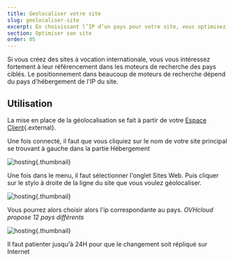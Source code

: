 ```yaml
---
title: Geolocaliser votre site
slug: geolocaliser-site
excerpt: En choisissant l’IP d’un pays pour votre site, vous optimisez votre referencement dans les moteurs de recherche locaux.
section: Optimiser son site
order: 05
---
```


Si vous créez des sites à vocation internationale, vous vous intéressez fortement à leur référencement dans les moteurs de recherche des pays ciblés. Le positionnement dans beaucoup de moteurs de recherche dépend du pays d'hébergement de l'IP du site.


## Utilisation
La mise en place de la géolocalisation se fait à partir de votre [Espace
Client](https://www.ovh.com/auth/?action=gotomanager&from=https://www.ovh.com/fr/&ovhSubsidiary=fr){.external}.

Une fois connecté, il faut que vous cliquiez sur le nom de votre site principal se trouvant à gauche dans la partie Hébergement


![hosting](images/2792.png){.thumbnail}

Une fois dans le menu, il faut sélectionner l'onglet Sites Web. Puis cliquer sur le stylo à droite de la ligne du site que vous voulez géolocaliser.


![hosting](images/2793.png){.thumbnail}

Vous pourrez alors choisir alors l'ip correspondante au pays. *OVHcloud propose 12 pays différents*


![hosting](images/2794.png){.thumbnail}

Il faut patienter jusqu'à 24H pour que le changement soit répliqué sur Internet